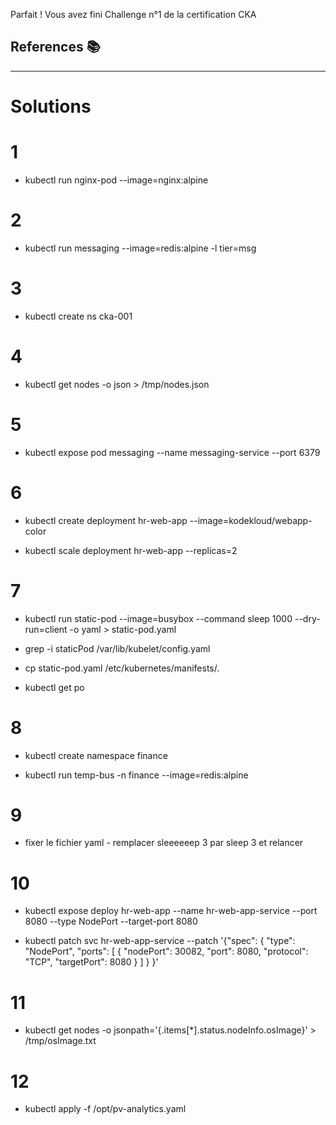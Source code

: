 Parfait ! Vous avez fini Challenge n°1 de la certification CKA


## References 📚


---
# Solutions    
# 1

- kubectl run nginx-pod --image=nginx:alpine

# 2

- kubectl run messaging --image=redis:alpine  -l tier=msg

# 3 

- kubectl create ns cka-001

# 4 

- kubectl get nodes -o json > /tmp/nodes.json

# 5

- kubectl expose pod messaging --name messaging-service --port 6379

# 6 

- kubectl create deployment hr-web-app --image=kodekloud/webapp-color
  
- kubectl scale deployment hr-web-app --replicas=2   

# 7 

- kubectl run static-pod --image=busybox --command sleep 1000 --dry-run=client -o yaml > static-pod.yaml
  
- grep -i staticPod /var/lib/kubelet/config.yaml
  
- cp static-pod.yaml /etc/kubernetes/manifests/.
  
- kubectl get po

# 8

- kubectl create namespace finance

- kubectl run temp-bus -n finance --image=redis:alpine


# 9 
  - fixer le fichier yaml - remplacer sleeeeeep 3 par sleep 3 et relancer

# 10

- kubectl expose deploy hr-web-app --name hr-web-app-service --port 8080  --type NodePort --target-port 8080 


- kubectl patch svc hr-web-app-service --patch '{"spec": { "type": "NodePort", "ports": [ { "nodePort": 30082, "port": 8080, "protocol": "TCP", "targetPort": 8080 } ] } }'

# 11 

- kubectl get nodes -o jsonpath='{.items[*].status.nodeInfo.osImage}' > /tmp/osImage.txt

# 12

- kubectl apply -f /opt/pv-analytics.yaml
